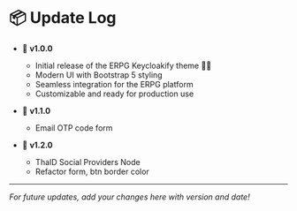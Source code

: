 # 📦 Update Log

- 🔄 **v1.0.0**
  - Initial release of the ERPG Keycloakify theme 🎨🔐
  - Modern UI with Bootstrap 5 styling
  - Seamless integration for the ERPG platform
  - Customizable and ready for production use

- 🔄 **v1.1.0**
  - Email OTP code form

- 🔄 **v1.2.0**
  - ThaID Social Providers Node
  - Refactor form, btn border color

---

_For future updates, add your changes here with version and date!_
